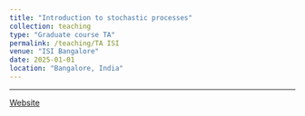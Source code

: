 ```yaml
---
title: "Introduction to stochastic processes"
collection: teaching
type: "Graduate course TA"
permalink: /teaching/TA ISI
venue: "ISI Bangalore"
date: 2025-01-01
location: "Bangalore, India"
---
```


---

[Website](https://www.isibang.ac.in/~adean/infsys/database/Bmath/SP.html)

